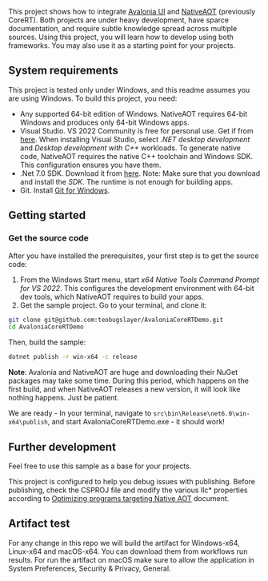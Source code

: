 This project shows how to integrate [Avalonia UI](https://avaloniaui.net) and [NativeAOT](https://github.com/dotnet/runtimelab/tree/feature/NativeAOT) (previously CoreRT). Both projects are under heavy development, have sparce documentation, and require subtle knowledge spread across multiple sources.
Using this project, you will learn how to develop using both frameworks. You may also use it as a starting point for your projects.

## System requirements
This project is tested only under Windows, and this readme assumes you are using Windows. To build this project, you need:

* Any supported 64-bit edition of Windows. NativeAOT requires 64-bit Windows and produces only 64-bit Windows apps.
* Visual Studio. VS 2022 Community is free for personal use. Get if from [here](https://visualstudio.microsoft.com).
When installing Visual Studio, select *.NET desktop development* and *Desktop development with C++* workloads. To generate native code, NativeAOT requires the native C++ toolchain and Windows SDK. This configuration ensures you have them.
* .Net 7.0 SDK. Download it from [here](https://dotnet.microsoft.com/download/dotnet/7.0). Note: Make sure that you download and install the *SDK*. The runtime is not enough for building apps.
* Git. Install [Git for Windows](https://git-scm.com/download/win).

## Getting started

### Get the source code
After you have installed the prerequisites, your first step is to get the source code:
1. From the Windows Start menu, start *x64 Native Tools Command Prompt for VS 2022*. This configures the development environment with 64-bit dev tools, which NativeAOT requires to build your apps.
1. Get the sample project. Go to your terminal, and clone it:

```bash
git clone git@github.com:teobugslayer/AvaloniaCoreRTDemo.git
cd AvaloniaCoreRTDemo
```
Then, build the sample:

```bash
dotnet publish -r win-x64 -c release
```
**Note**: Avalonia and NativeAOT are huge and downloading their NuGet packages may take some time. During this period, which happens on the first build, and when NativeAOT releases a new version, it will look like nothing happens. Just be patient.

We are ready - In your terminal, navigate to `src\bin\Release\net6.0\win-x64\publish`, and start AvaloniaCoreRTDemo.exe - it should work!

## Further development

Feel free to use this sample as a base for your projects.

This project is configured to help you debug issues with publishing. Before publishing, check the CSPROJ file and modify the various Ilc* properties according to [Optimizing programs targeting Native AOT](https://github.com/dotnet/runtimelab/blob/feature/NativeAOT/docs/using-nativeaot/optimizing.md) document.

## Artifact test

For any change in this repo we will build the artifact for Windows-x64, Linux-x64 and macOS-x64.
You can download them from workflows run results.
For run the artifact on macOS make sure to allow the application in System Preferences, Security & Privacy, General.
